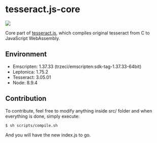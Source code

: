 tesseract.js-core
=================

![](https://raw.githubusercontent.com/jeromewu/tesseract.js-core/master/assets/images/tesseract.js-core.png)

Core part of [tesseract.js](https://github.com/naptha/tesseract.js), which compiles original tesseract from C to JavaScript WebAssembly.

## Environment

- Emscripten: 1.37.33 (trzeci/emscripten:sdk-tag-1.37.33-64bit)
- Leptonica: 1.75.2
- Tesseract: 3.05.01
- Node: 8.9.4

## Contribution

To contribute, feel free to modify anything inside src/ folder and when everything is done, simply execute:

```bash
$ sh scripts/compile.sh
```

And you will have the new index.js to go.

